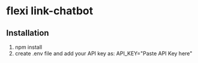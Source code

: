 # flexi link-chatbot
## Installation
1. npm install
2. create .env file and add your API key as:
     API_KEY="Paste API Key here"
